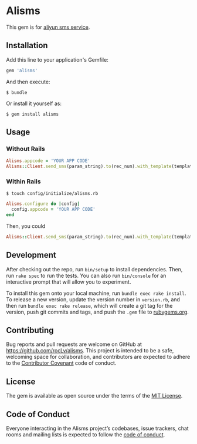 # Alisms

This gem is for [aliyun sms service](https://market.aliyun.com/products/57002003/cmapi011900.html?spm=5176.730005-57002003.468004.2.pKQMdW).

## Installation

Add this line to your application's Gemfile:

```ruby
gem 'alisms'
```

And then execute:

    $ bundle

Or install it yourself as:

    $ gem install alisms

## Usage

### Without Rails
```ruby
Alisms.appcode = 'YOUR APP CODE'
Alisms::Client.send_sms(param_string).to(rec_num).with_template(template_code).by(sign_name)
```

### Within Rails

```terminal
$ touch config/initialize/alisms.rb

```

```ruby
Alisms.configure do |config|
  config.appcode = 'YOUR APP CODE'
end

```
Then, you could 
```ruby
Alisms::Client.send_sms(param_string).to(rec_num).with_template(template_code).by(sign_name)
```

## Development

After checking out the repo, run `bin/setup` to install dependencies. Then, run `rake spec` to run the tests. You can also run `bin/console` for an interactive prompt that will allow you to experiment.

To install this gem onto your local machine, run `bundle exec rake install`. To release a new version, update the version number in `version.rb`, and then run `bundle exec rake release`, which will create a git tag for the version, push git commits and tags, and push the `.gem` file to [rubygems.org](https://rubygems.org).

## Contributing

Bug reports and pull requests are welcome on GitHub at https://github.com/rocLv/alisms. This project is intended to be a safe, welcoming space for collaboration, and contributors are expected to adhere to the [Contributor Covenant](http://contributor-covenant.org) code of conduct.

## License

The gem is available as open source under the terms of the [MIT License](http://opensource.org/licenses/MIT).

## Code of Conduct

Everyone interacting in the Alisms project’s codebases, issue trackers, chat rooms and mailing lists is expected to follow the [code of conduct](https://github.com/rocLv/alisms/blob/master/CODE_OF_CONDUCT.md).

